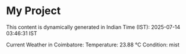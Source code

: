 # My Project

This content is dynamically generated in Indian Time (IST): 2025-07-14 03:46:31 IST


Current Weather in Coimbatore:
Temperature: 23.88 °C
Condition: mist
